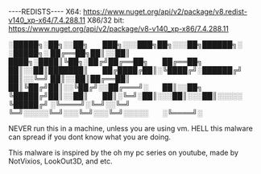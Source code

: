 ----REDISTS----
X64: https://www.nuget.org/api/v2/package/v8.redist-v140_xp-x64/7.4.288.11
X86/32 bit: https://www.nuget.org/api/v2/package/v8-v140_xp-x86/7.4.288.11


░█████╗░██╗░░██╗  ███╗░░░███╗██╗░░░██╗██████╗░  ░█████╗░
██╔══██╗██║░░██║  ████╗░████║╚██╗░██╔╝██╔══██╗  ██╔══██╗
██║░░██║███████║  ██╔████╔██║░╚████╔╝░██████╔╝  ██║░░╚═╝
██║░░██║██╔══██║  ██║╚██╔╝██║░░╚██╔╝░░██╔═══╝░  ██║░░██╗
╚█████╔╝██║░░██║  ██║░╚═╝░██║░░░██║░░░██║░░░░░  ╚█████╔╝
░╚════╝░╚═╝░░╚═╝  ╚═╝░░░░░╚═╝░░░╚═╝░░░╚═╝░░░░░  ░╚════╝░

NEVER run this in a machine, unless you are using vm.
HELL this malware can spread if you dont know what you are doing.

This malware is inspired by the oh my pc series on youtube, made by NotVixios, LookOut3D, and etc.
